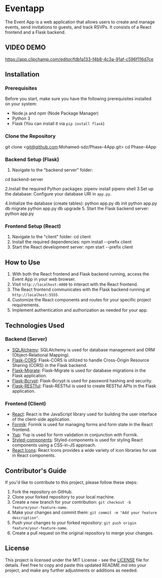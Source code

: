 # Eventapp

The Event App is a web application that allows users to create and manage events, send invitations to guests, and track RSVPs. It consists of a React frontend and a Flask backend.

## VIDEO DEMO

<https://app.clipchamp.com/editor/fdb1a133-f4b8-4c3a-91af-c596f116d7ce>

## Installation

### Prerequisites

Before you start, make sure you have the following prerequisites installed on your system:

- Node.js and npm (Node Package Manager)
- Python 3
- Flask (You can install it via `pip install flask`)

### Clone the Repository

git clone <<git@github.com>:Mohamed-sdz/Phase-4App.git>
cd Phase-4App

### Backend Setup (Flask)

1. Navigate to the "backend server" folder:

cd backend-server

2.Install the required Python packages:
   pipenv install
   pipenv shell
3.Set up the database:
   Configure your database URI in `app.py`.

4.Initialize the database (create tables):
python app.py db init
python app.py db migrate
python app.py db upgrade
5. Start the Flask backend server:
python app.py

### Frontend Setup (React)

1. Navigate to the "client" folder:
   cd client
2. Install the required dependencies:
   npm install --prefix client
3. Start the React development server:
   npm start --prefix client

## How to Use

1. With both the React frontend and Flask backend running, access the Event App in your web browser.
2. Visit `http://localhost:4000` to interact with the React frontend.
3. The React frontend communicates with the Flask backend running at `http://localhost:5555`.
4. Customize the React components and routes for your specific project requirements.
5. Implement authentication and authorization as needed for your app.

## Technologies Used

### Backend (Server)

- [SQLAlchemy](https://www.sqlalchemy.org/): SQLAlchemy is used for database management and ORM (Object-Relational Mapping).
- [Flask-CORS](https://flask-cors.corydolphin.com/en/latest/): Flask-CORS is utilized to handle Cross-Origin Resource Sharing (CORS) in the Flask backend.
- [Flask-Migrate](https://flask-migrate.readthedocs.io/en/latest/): Flask-Migrate is used for database migrations in the Flask application.
- [Flask-Bcrypt](https://flask-bcrypt.readthedocs.io/en/latest/): Flask-Bcrypt is used for password hashing and security.
- [Flask-RESTful](https://flask-restful.readthedocs.io/en/latest/): Flask-RESTful is used to create RESTful APIs in the Flask application.

### Frontend (Client)

- [React](https://reactjs.org/): React is the JavaScript library used for building the user interface of the client-side application.
- [Formik](https://formik.org/): Formik is used for managing forms and form state in the React frontend.
- [Yup](https://github.com/jquense/yup): Yup is used for form validation in conjunction with Formik.
- [Styled-components](https://styled-components.com/): Styled-components is used for styling React components using a CSS-in-JS approach.
- [React Icons](https://react-icons.github.io/react-icons/): React Icons provides a wide variety of icon libraries for use in React components.

## Contributor's Guide

If you'd like to contribute to this project, please follow these steps:

1. Fork the repository on GitHub.
2. Clone your forked repository to your local machine.
3. Create a new branch for your contribution: `git checkout -b feature/your-feature-name`.
4. Make your changes and commit them: `git commit -m "Add your feature description"`.
5. Push your changes to your forked repository: `git push origin feature/your-feature-name`.
6. Create a pull request on the original repository to merge your changes.

## License

This project is licensed under the MIT License - see the [LICENSE](LICENSE) file for details.
Feel free to copy and paste this updated README.md into your project, and make any further adjustments or additions as needed.
